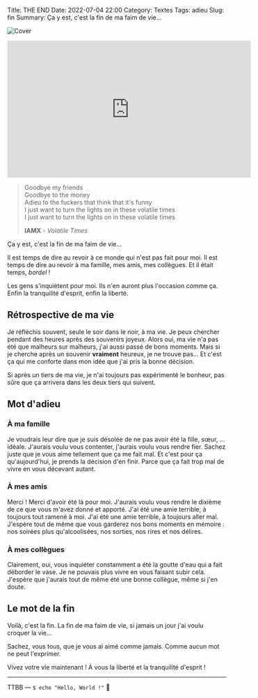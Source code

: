 Title: THE END
Date: 2022-07-04 22:00
Category: Textes
Tags: adieu
Slug: fin
Summary: Ça y est, c'est la fin de ma faim de vie...

![Cover]({static}/images/sad-2.png)

<iframe width="560" height="315" src="https://www.youtube.com/embed/4q-HBsPaJjA" title="YouTube video player" frameborder="0" allow="accelerometer; autoplay; clipboard-write; encrypted-media; gyroscope; picture-in-picture" allowfullscreen></iframe>

> Goodbye my friends  
> Goodbye to the money  
> Adieu to the fuckers that think that it's funny  
> I just want to turn the lights on in these volatile times  
> I just want to turn the lights on in these volatile times  
>  
> **IAMX** - *Volatile Times*

Ça y est, c'est la fin de ma faim de vie...

Il est temps de dire au revoir à ce monde qui n'est pas fait pour moi. Il est temps de dire au revoir à ma famille, mes amis, mes collègues. Et il était temps, *bordel* !

Les gens s'inquiètent pour moi. Ils n'en auront plus l'occasion comme ça. Enfin la tranquilité d'esprit, enfin la liberté.

## Rétrospective de ma vie

Je réfléchis souvent, seule le soir dans le noir, à ma vie. Je peux chercher pendant des heures après des souvenirs joyeux. Alors oui, ma vie n'a pas été que malheurs sur malheurs, j'ai aussi passé de bons moments. Mais si je cherche après un souvenir **vraiment** heureux, je ne trouve pas... Et c'est ça qui me conforte dans mon idée que j'ai pris la bonne décision.

Si après un tiers de ma vie, je n'ai toujours pas expérimenté le bonheur, pas sûre que ça arrivera dans les deux tiers qui suivent.

## Mot d'adieu

### À ma famille

Je voudrais leur dire que je suis désolée de ne pas avoir été la fille, sœur, ... idéale. J'aurais voulu vous contenter, j'aurais voulu vous rendre fier. Sachez juste que je vous aime tellement que ça me fait mal. Et c'est pour ça qu'aujourd'hui, je prends la décision d'en finir. Parce que ça fait trop mal de vivre en vous décevant autant.

### À mes amis

Merci ! Merci d'avoir été là pour moi. J'aurais voulu vous rendre le dixième de ce que vous m'avez donné et apporté. J'ai été une amie terrible, à toujours tout ramené à moi. J'ai été une amie terrible, à toujours aller mal. J'espère tout de même que vous garderez nos bons moments en mémoire : nos soirées plus qu'alcoolisées, nos sorties, nos rires et nos délires.

### À mes collègues

Clairement, oui, vous inquiéter constamment a été la goutte d'eau qui a fait déborder le vase. Je ne pouvais plus vivre en vous faisant subir cela. J'espère que j'aurais tout de même été une bonne collègue, même si j'en doute.

## Le mot de la fin

Voilà, c'est la fin. La fin de ma faim de vie, si jamais un jour j'ai voulu croquer la vie...

Sachez, vous tous, que je vous ai aimé comme jamais. Comme aucun mot ne peut l'exprimer.

Vivez votre vie maintenant ! À vous la liberté et la tranquilité d'esprit !

---
TTBB — `$ echo "Hello, World !"` 🐨
